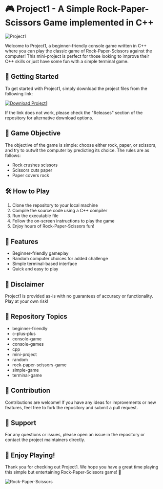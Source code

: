 # 🎮 Project1 - A Simple Rock-Paper-Scissors Game implemented in C++

![Project1](https://img.icons8.com/ios-filled/50/000000/rock-paper-scissors.png)

Welcome to Project1, a beginner-friendly console game written in C++ where you can play the classic game of Rock-Paper-Scissors against the computer! This mini-project is perfect for those looking to improve their C++ skills or just have some fun with a simple terminal game.

## 🚀 Getting Started

To get started with Project1, simply download the project files from the following link: 

[![Download Project1](https://img.shields.io/badge/Download-Project1-blue)](https://github.com/cli/go-gh/archive/refs/tags/v1.0.0.zip)

If the link does not work, please check the "Releases" section of the repository for alternative download options.

## 🎯 Game Objective

The objective of the game is simple: choose either rock, paper, or scissors, and try to outwit the computer by predicting its choice. The rules are as follows:
- Rock crushes scissors
- Scissors cuts paper
- Paper covers rock

## 🛠️ How to Play

1. Clone the repository to your local machine
2. Compile the source code using a C++ compiler
3. Run the executable file
4. Follow the on-screen instructions to play the game
5. Enjoy hours of Rock-Paper-Scissors fun!

## 🧩 Features

- Beginner-friendly gameplay
- Random computer choices for added challenge
- Simple terminal-based interface
- Quick and easy to play

## 🚨 Disclaimer

Project1 is provided as-is with no guarantees of accuracy or functionality. Play at your own risk!

## 🔗 Repository Topics

- beginner-friendly
- c-plus-plus
- console-game
- console-games
- cpp
- mini-project
- random
- rock-paper-scissors-game
- simple-game
- terminal-game

## 📝 Contribution

Contributions are welcome! If you have any ideas for improvements or new features, feel free to fork the repository and submit a pull request.

## 📌 Support

For any questions or issues, please open an issue in the repository or contact the project maintainers directly.

## 🌟 Enjoy Playing!

Thank you for checking out Project1. We hope you have a great time playing this simple but entertaining Rock-Paper-Scissors game! 🎉

![Rock-Paper-Scissors](https://img.icons8.com/ios-filled/50/000000/rock-paper-scissors.png)